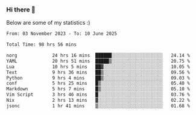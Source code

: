 ### Hi there 👋
Below are some of my statistics :)

<!--START_SECTION:waka-->

```txt
From: 03 November 2023 - To: 10 June 2025

Total Time: 98 hrs 56 mins

norg             24 hrs 16 mins  ██████░░░░░░░░░░░░░░░░░░░   24.14 %
YAML             20 hrs 51 mins  █████▒░░░░░░░░░░░░░░░░░░░   20.75 %
Lua              10 hrs 5 mins   ██▓░░░░░░░░░░░░░░░░░░░░░░   10.05 %
Text             9 hrs 36 mins   ██▒░░░░░░░░░░░░░░░░░░░░░░   09.56 %
Python           9 hrs 4 mins    ██▒░░░░░░░░░░░░░░░░░░░░░░   09.03 %
conf             5 hrs 25 mins   █▒░░░░░░░░░░░░░░░░░░░░░░░   05.40 %
Markdown         5 hrs 7 mins    █▒░░░░░░░░░░░░░░░░░░░░░░░   05.10 %
Vim Script       3 hrs 46 mins   █░░░░░░░░░░░░░░░░░░░░░░░░   03.76 %
Nix              2 hrs 13 mins   ▓░░░░░░░░░░░░░░░░░░░░░░░░   02.22 %
jsonc            1 hr 41 mins    ▒░░░░░░░░░░░░░░░░░░░░░░░░   01.68 %
```

<!--END_SECTION:waka-->

<!--
**KlapenHz/KlapenHz** is a ✨ _special_ ✨ repository because its `README.md` (this file) appears on your GitHub profile.

Here are some ideas to get you started:

- 🔭 I’m currently working on ...
- 🌱 I’m currently learning ...
- 👯 I’m looking to collaborate on ...
- 🤔 I’m looking for help with ...
- 💬 Ask me about ...
- 📫 How to reach me: ...
- 😄 Pronouns: ...
- ⚡ Fun fact: ...
-->
